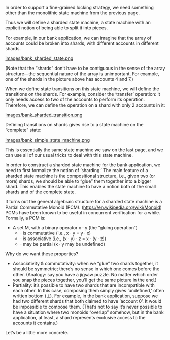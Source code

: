 
In order to support a fine-grained locking strategy, we need something other than the monolithic state machine from the previous page.

Thus we will define a sharded state machine, a state machine with an explicit notion of being able to split it into pieces.

For example, in our bank application, we can imagine that the array of accounts could be broken into shards, with different accounts in different shards.

[images/bank_sharded_state.png](images/bank_sharded_state.png)

(Note that the “shards” don’t have to be contiguous in the sense of the array structure—the sequential nature of the array is unimportant. For example, one of the shards in the picture above has accounts 4 and 7.)

When we define state transitions on this state machine, we will define the transitions on the shards. For example, consider the ‘transfer’ operation: it only needs access to two of the accounts to perform its operation. Therefore, we can define the operation on a shard with only 2 accounts in it:

[images/bank_sharded_transition.png](images/bank_sharded_transition.png)

Defining transitions on shards gives rise to a state machine on the “complete” state:

[images/bank_simple_state_machine.png](images/bank_simple_state_machine.png)

This is essentially the same state machine we saw on the last page, and we can use all of our usual tricks to deal with this state machine.

In order to construct a sharded state machine for the bank application, we need to first formalize the notion of ‘sharding.’ The main feature of a sharded state machine is the compositional structure, i.e., given two (or more) shards, we should be able to “glue” them together into a bigger shard. This enables the state machine to have a notion both of the small shards and of the complete state.

It turns out the general algebraic structure for a sharded state machine is a Partial Commutative Monoid (PCM). (https://en.wikipedia.org/wiki/Monoid) PCMs have been known to be useful in concurrent verification for a while. Formally, a PCM is:

- A set M, with a binary operator x · y (the “gluing operation”)
    - · is commutative (i.e., x · y = y · x)
    - · is associative (i.e., (x · y) · z = x · (y · z))
    - · may be partial (x · y may be undefined)

Why do we want these properties?

- Associativity & commutativity: when we “glue” two shards together, it should be symmetric; there’s no sense in which one comes before the other. (Analogy: say you have a jigsaw puzzle. No matter which order you snap the pieces together, you’ll get the same picture in the end.)
- Partiality: it’s possible to have two shards that are incompatible with each other. In this case, composing them simply gives ‘undefined,’ often written bottom (⊥). For example, in the bank application, suppose we had two different shards that both claimed to have ‘account 0’. It would be impossible to compose them. (That’s not to say it’s never possible to have a situation where two monoids “overlap” somehow, but in the bank application, at least, a shard represents exclusive access to the accounts it contains.)

Let’s be a little more concrete.
